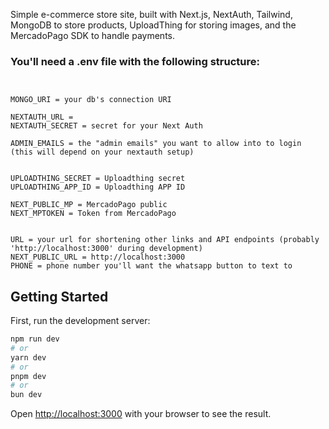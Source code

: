 Simple e-commerce store site, built with Next.js, NextAuth, Tailwind, MongoDB to store products,
UploadThing for storing images, and the MercadoPago SDK to handle payments.

### You'll need a .env file with the following structure:

```


MONGO_URI = your db's connection URI

NEXTAUTH_URL =
NEXTAUTH_SECRET = secret for your Next Auth

ADMIN_EMAILS = the "admin emails" you want to allow into to login (this will depend on your nextauth setup)


UPLOADTHING_SECRET = Uploadthing secret
UPLOADTHING_APP_ID = Uploadthing APP ID

NEXT_PUBLIC_MP = MercadoPago public
NEXT_MPTOKEN = Token from MercadoPago


URL = your url for shortening other links and API endpoints (probably 'http://localhost:3000' during development)
NEXT_PUBLIC_URL = http://localhost:3000
PHONE = phone number you'll want the whatsapp button to text to

```

## Getting Started

First, run the development server:

```bash
npm run dev
# or
yarn dev
# or
pnpm dev
# or
bun dev
```

Open [http://localhost:3000](http://localhost:3000) with your browser to see the result.
